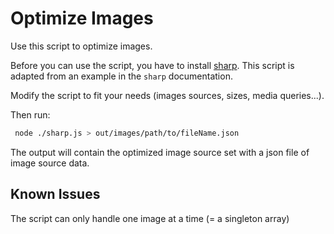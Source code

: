 # Optimize Images

Use this script to optimize images.

Before you can use the script, you have to install [sharp](https://sharp.pixelplumbing.com/install).
This script is adapted from an example in the `sharp` documentation.

Modify the script to fit your needs (images sources, sizes, media queries...).

Then run:

```sh
 node ./sharp.js > out/images/path/to/fileName.json
```

The output will contain the optimized image source set with a json file of image source data.

## Known Issues

The script can only handle one image at a time (= a singleton array)

